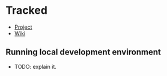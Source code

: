 # Tracked

* [Project](https://github.com/mikaturunen/tracked/projects/1)
* [Wiki](https://github.com/mikaturunen/tracked/wiki) 

## Running local development environment

* TODO: explain it. 
